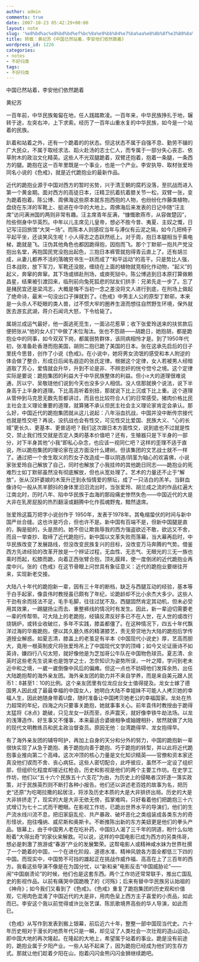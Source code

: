 ```yaml
---
author: admin
comments: true
date: 2007-10-23 05:42:29+00:00
layout: note
slug: '%e8%bd%ac%e8%bd%bd%ef%bc%9a%e9%bb%84%e7%ba%aa%e8%8b%8f%e3%80%8a%e4%b8%ad%e5%9b%bd%e5%b7%b2%e7%84%b6%e7%ab%99%e7%9d%80%ef%bc%8c%e6%9d%8e%e5%ae%89%e4%bb%96%e4%bb%ac%e4%be%9d%e7%84%b6%e8%b7%aa%e7%9d%80'
title: 转载：黄纪苏《中国已然站着，李安他们依然跪着》
wordpress_id: 1226
categories:
- notes
- 不好归类
tags:
- 不好归类
---
```


中国已然站着，李安他们依然跪着

黄纪苏

一百年前，中华民族匍匐在地，任人践踏欺凌。一百年来，中华民族挣扎于地，辗转于途，左突右冲，上下求索。经历了一百年山重水复的中华民族，如今是一个站着的民族。

趴着和站着之外，还有一个跪着的的状态。但这状态不属于自强不息、勤劳不辍的广大民众，不属于取经求法、蹈火赴汤的志士仁人，而专属于一部分失心丧志、依草附木的政治文化精英。这些人不光双腿跪着，双臂还抱着，抱着一条腿，一条西方的腿。跪抱在这一百年里既是一个事业，也是一个产业。李安执导、取材张爱玲同名小说的《色戒》，就是近代跪抱业的最新作品。

近代的跪抱业源于中国对西方的暂时劣势，兴于清王朝的腐朽没落，至抗战而进入第一个黄金期。面对西方的高徒日本，汪精卫抗着抗着膝关节一松，双臂一张，变为跪着抱着。陈公博、周佛海这些原本就东抱西抱的人物，也纷纷化作藤类植物，盘绕在东洋的军靴上、挺进在中华的大地上。周佛海后来发表的日记中随“汪主席”访问满洲国的两则非常有趣。汪主席青年反满，“慷慨歌燕市，从容做楚囚”，险些侧身中华英烈。中年以儿主席见儿皇帝，想必不胜今昔、夷夏、主奴之慨，日记写汪回旅馆“大哭一场”。而陈本人则感叹当年与溥仪有云泥之隔，如今几把椅子平起平坐，还谈笑风生呢！小人得志之态跃然纸上。对于周，抱日本腿相当于乘电梯，跪就是飞。汪伪其他角色也都因跪得抱，因抱而飞。那个丁默邨一抱共产党没抱出名堂，再抱国民党没抱出起色，三抱日本裤管就抱得青云直上了。还有胡兰成，从妻儿都养不活的落魄穷书生一跃而成了“和平运动”的高干。只是势比人强，日本战败，放下军刀，军靴还没脱，缠绕在上面的植物就竞相化作动物，“起义”的起义，奔窜的奔窜。其下场或绑赴刑场，或庾死狱中。陈公博逃到日本原打算做赖昌星，结果被引渡回来，临刑前向兔死狐悲的狱友们拱手：兄弟先走一步了。忘了是赭民宜还是梁鸿志，大概是悔不当初一念之差没将文人进行到底，在刑场上做起了绝命诗，最末一句没出口子弹就到了。《色戒》中男主人公的原型丁默邨，本来是一头杀人不眨眼的类人兽，过不惯大牢的圈养生涯而想往自然野生环境，保外就医去游玄武湖，蒋介石闻讯大怒，下令给毙了。

属胡兰成运气最好，他一面逃死觅生，一面沾花惹草；收下张爱玲送来的扶贫款后便把张从“他的女人们”中做了末位淘汰。张也不怨胡——胡跪日，她抱胡，都是跪抱业中的同事，如今双双下岗，都属弱势群体，该同病相怜才是。到了1950年代初，张准备赴香港而抱美国，胡则二抱已跪了美国的日本。张在这承先启后的日子里抚今思昔，创作了小说《色戒》。在小说中，她将男女流氓的感受和本人附逆的体会做了整合，形成日后闻名遐迩的张氏定律。根据这个定律，女人若被男人经暗道取了芳心，爱情就会升华，升到不论是非、不辨忠奸的恍兮惚兮之境。这个定律实际是要说：跪抱集团的利益大于中华民族整体的利益。但小≥大的道理很难说通，厉以宁、吴敬琏他们说到今天也没多少人相信。没人信那就换个说法，说下半身高于上半身的道理。下比高高听着别扭，那就说下比上沉或下比上重。这个道理从管仲到马克思无数先哲都讲过，而且也比较符合人们的日常感受。猪肉价格比民主社会主义理论重要的道理，就算猪不承认但民主社会主义理论家肯定会承认。那么好，中国近代的跪抱集团就从这儿说起：八年浴血抗战，中国并没中断传宗接代也就是性交吧？再说，没抗战也会有性交，可见性交比爱国、民族大义、“心的长城”更长久、更基本、更普适吧？我们这次跟日本方面性交，说到底也不过就是性交，禁止我们性交就是否定人类的基本价值吧？还有，生殖器只是下半身的一部分，对下半身其他“小我”即私心杂念，也应该一视同仁吧？这样的歪理不适于直说，所以跪抱集团的理论家在这方面没什么建树。但该集团的文艺战士就不一样了。通过把一个舍生取义的烈女子改造成一尊以阴道/阴茎为轴心的欢喜佛，小说家张爱玲自己解放了自己，同时也解放了小我挂帅的其他跪日同志——跪抱业的死难烈士如丁默邨虽然没有彻底解放，但也从宽处理了。艺术的力量还不止于“解放”，张从汉奸婆娘的木笼升迁到永恒情爱的祭坛，成了一只洁白的羔羊。当鲜血像诗句一般从羔羊颤抖的身体里汨汨流出时，当张爱玲、胡兰成之流的作品红遍大江南北时，历时八年、陷中华民族于血海的那段痛史惨然失色――中国近代的大是大非在乳房屁股的热烈翻滚或翻腾中化作孤魂野鬼，黯然退席。

张爱玲这篇万把字小说创作于 1950年，发表于1978年。其龟缩蛰伏的时间与新中国严丝合缝。这也许是巧合，但也许不是。新中国有百端不是，但新中国腿是直的，胸是挺的，头是昂的。她不但让欺我辱我的西方强盗欲近不敢，欲远又不舍，而且一举查抄、取缔了近代跪抱行。新中国以文革失败而落幕，当大幕再启时，中华民族改变了发展路线，但没改变民族复兴的目标，没改变万马奔腾的气势。借鉴西方先进经验的改革开放是一个辨证过程，无血性、无志气、无眼光的三无一族也乘时而起，松膝而跪，向着正西张臂合抱，顶礼膜拜，使一度倒闭的近代跪抱业再度中兴。张的《色戒》在这节骨眼上问世具有象征意义：近代的跪抱业要继往开来，实现新老交接。

大陆八十年代的跪抱新一辈，因有三十年的断档，缺乏与西腿互动的经验，基本等于白手起家，像袁伟时教授虽已颇有了年纪，论跪龄却不比小余杰大多少。这些人干劲有余而技法不足，毛手毛脚，往往过犹不及。西腿固然肯定其动机，但未必受用其效果，一踢腿扬尘而去、重整裤线的情况时有发生。因此，新一辈迫切需要老一辈的传帮带。可大陆上的老跪抱，经镇反肃反好多已不在人世，在人世的或改行烧锅炉，或转业收破烂，多年不实践，膝盖都僵了。在这种情况下，四五十年代飘洋过海的华裔跪抱，便以其久磨久练的精湛膝艺，责无旁贷地为大陆的跪抱后学传道授业解惑。如夏志清，膝盖上的老茧足有半本《中国现代小说史》厚，艺高而胆大，竟用一根英制皮尺将张爱玲吊上了中国现代文学的顶峰；如今又论证唐诗不如英诗，嫌四行八句太短，就好像他是为芝加哥公牛队在中国物色球员。夏志清、余英时这些老先生说来也是饱学之士，怎奈知识为姿势所误，一叶之障，学问到老未近中和之境，一崴一崴倒像中风后的偏瘫。但这一点也不妨碍他们发挥余热，出任大陆跪抱帮的海外亲友团。海外亲友团的助力并不来自学养，而是来自美元跟人民币1：8甚至1：10的比例。这个亲友团里有位龙应台女士值得提及。龙女士嫁了德国男人因此成了最最幸福的中国女人，她明白大陆不幸姐妹不可能人人拷贝她的幸福人生，因此她随身带着U盘，随时准备让中国拷贝她老公的幸福国家。龙处在热力超常的年纪，四海之内只要事关跪抱，她就事事关心。前年袁伟时教授由于跪得太猛将《冰点》跪破，只见龙女一跃而至，杀声震天，就好像李铁牛劫法场。以龙的浅薄造作、好生事又不懂事，本来最适合婆媳相争或妯娌相扑，居然就做了大陆的现代文明教练员和民主政治督查员。原因无他：台湾跪得早、龙女抱得早。

有了海外亲友团的辅导呵护，再加上自身的天分和分外的努力，中国的跪抱新一辈很快实现了从急于跪抱、勇于跪抱向善于跪抱、巧于跪抱的转型，并以此将近代跪抱事业推向第二个高峰。这次冲顶的核心力量是文化知识精英——官僚和资本家还真没他们锲而不舍、丧心病狂。这些人密切配合，此呼彼应，虽然不一定设了组织部，但组织化程度却接近红枪会。历史和影视是他们的两个主要工作坊。在史学工作坊，他们以“五十六个民族五十六支花”为由，为历史上的侵略者汉奸逐一落实政策，对于民族英烈则不断打各种小报告。他们还以讲述老百姓的故事为名，把历史“还原”为吃喝拉撒的起居注，将涉及历史本质的大是大非排挤出局。历史的大是大非排挤走了，现实的大是大非无依无傍，孤掌难鸣，只好看着他们把跪抱三十六式增订为七十二式而干瞪眼。在影视工作坊，已跪出世界水平的导演们，他们的生产流水线川流不息，把旧家庭乱伦、共产暴政、破坏恶化之类组装成各类东方的奇形怪状，抱往嘎纳、威尼斯和奥斯卡。不断推陈出新的东方美妞更是他们的拳头产品。银幕上，由于中国男人老在吃补药，中国妇人渴了三千年的阴道，盼什么似地盼着“大得出奇”的家伙来解救。可以说，这样的中国电影已成为西方的另类伟哥，想必是刺激了旅游或“春游”产业的发展繁荣。这帮电影人或精神咸水妹为世界杜撰了一个跪着的中国，一个在进化阶段、道德水准、精神风貌各方面全都低三下四的中国。而现实中，中国势不可挡的雄起正在挑战作威作福、高高在上了三百年的西方。我看这些导演不像是在为国分忧，以“新和亲”电影反击“中国威胁论”——闹“中国崩溃论”的时候，他们也是这套东西。两个工作坊还常常联手，推出亡国乱史的影视作品。以前有痛哭中国跪晚了的《河殇》；后来有替中华民族另认始祖的《神舟》；如今我们又看到了《色戒》。《色戒》重复了跪抱集团的历史观和价值观，它用肉色混淆了中国近代的大是非，用肉色呈上西方主子喜爱的小贡品，如此而已。李安这个我以前觉得或许比张艺谋、陈凯歌境界高些的华人导演，如此而已。

《色戒》从写作到发表到搬上银幕，前后近六十年，整整一部中国现当代史。六十年历史相对于漫长的地质年代只是一瞬，却见证了人类社会一次壮观的造山运动，即中国大地的再次隆起。在隆起的大地上，希望属于站着的事业。跪是没有前途的，跪抱业属于夕阳产业。一些人站不起来了，因为跪抱已经成为他们的生存方式。那就让他们趁着夕阳在山，抱着闪闪金熊闪闪金狮继续跪吧。
